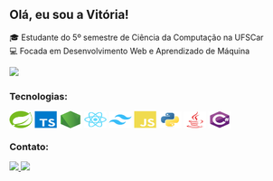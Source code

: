 
## Olá, eu sou a Vitória!
🎓 Estudante do 5º semestre de Ciência da Computação na UFSCar <br>
💻 Focada em Desenvolvimento Web e Aprendizado de Máquina

<img height="180em" src="https://github-readme-stats.vercel.app/api/top-langs/?username=vitoriahilgert&layout=compact&theme=onedark"/> 

### Tecnologias:
<div style="display: inline_block"><img align="center" alt="Spring" height="30" width="40" src="https://github.com/devicons/devicon/blob/master/icons/spring/spring-original.svg"> <img align="center" alt="TypeScript" height="30" width="40" src="https://github.com/devicons/devicon/blob/master/icons/typescript/typescript-plain.svg"> <img align="center" alt="Node.js" height="30" width="40" src="https://github.com/devicons/devicon/blob/master/icons/nodejs/nodejs-original.svg"> <img align="center" alt="React" height="30" width="40" src="https://github.com/devicons/devicon/blob/master/icons/react/react-original.svg"> <img align="center" alt="Tailwind" height="30" width="40" src="https://github.com/devicons/devicon/blob/master/icons/tailwindcss/tailwindcss-original.svg"> <img align="center" alt="JavaScript" height="30" width="40" src="https://github.com/devicons/devicon/blob/master/icons/javascript/javascript-plain.svg"> <img align="center" alt="Python" height="30" width="40" src="https://raw.githubusercontent.com/devicons/devicon/master/icons/python/python-original.svg"> <img align="center" alt="Java" height="30" width="40" src="https://raw.githubusercontent.com/devicons/devicon/master/icons/java/java-plain.svg"> <img align="center" alt="C#" height="30" width="40" src="https://raw.githubusercontent.com/devicons/devicon/master/icons/csharp/csharp-original.svg"> </div>

### Contato:
<div> <a href="mailto:vihilgerttomasel@gmail.com" target="_blank"> <img src="https://img.shields.io/badge/-Gmail-%23333?style=for-the-badge&logo=gmail&logoColor=white"> </a> <a href="https://www.linkedin.com/in/vit%C3%B3ria-hilgert-2a8867307/" target="_blank"> <img src="https://img.shields.io/badge/-LinkedIn-%230077B5?style=for-the-badge&logo=linkedin&logoColor=white"> </a> </div>

